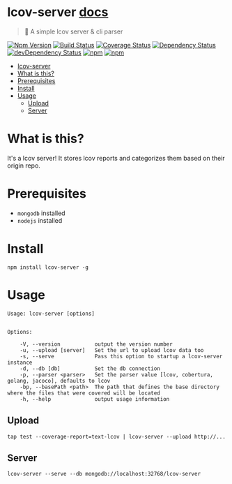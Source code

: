 # lcov-server [docs](https://www.gabrielcsapo.com/lcov-server)

> 🎯 A simple lcov server & cli parser

[![Npm Version](https://img.shields.io/npm/v/lcov-server.svg)](https://www.npmjs.com/package/lcov-server)
[![Build Status](https://travis-ci.org/gabrielcsapo/lcov-server.svg?branch=master)](https://travis-ci.org/gabrielcsapo/lcov-server)
[![Coverage Status](https://lcov-server.gabrielcsapo.com/badge/github/gabrielcsapo/lcov-server.svg)](https://lcov-server.gabrielcsapo.com/coverage/github/gabrielcsapo/lcov-server)
[![Dependency Status](https://starbuck.gabrielcsapo.com/badge/github/gabrielcsapo/lcov-server/status.svg)](https://starbuck.gabrielcsapo.com/github/gabrielcsapo/lcov-server)
[![devDependency Status](https://starbuck.gabrielcsapo.com/badge/github/gabrielcsapo/lcov-server/dev-status.svg)](https://starbuck.gabrielcsapo.com/github/gabrielcsapo/lcov-server#info=devDependencies)
[![npm](https://img.shields.io/npm/dt/lcov-server.svg)]()
[![npm](https://img.shields.io/npm/dm/lcov-server.svg)]()

<!-- TOC depthFrom:1 depthTo:6 withLinks:1 updateOnSave:1 orderedList:0 -->

- [lcov-server](#lcov-server)
- [What is this?](#what-is-this)
- [Prerequisites](#prerequisites)
- [Install](#install)
- [Usage](#usage)
	- [Upload](#upload)
	- [Server](#server)

<!-- /TOC -->

# What is this?

It's a lcov server! It stores lcov reports and categorizes them based on their origin repo.

# Prerequisites

- `mongodb` installed
- `nodejs` installed

# Install

```
npm install lcov-server -g
```

# Usage

```
Usage: lcov-server [options]


Options:

	-V, --version           output the version number
	-u, --upload [server]   Set the url to upload lcov data too
	-s, --serve             Pass this option to startup a lcov-server instance
	-d, --db [db]           Set the db connection
	-p, --parser <parser>   Set the parser value [lcov, cobertura, golang, jacoco], defaults to lcov
	-bp, --basePath <path>  The path that defines the base directory where the files that were covered will be located
	-h, --help              output usage information
```

## Upload

```
tap test --coverage-report=text-lcov | lcov-server --upload http://...
```

## Server

```
lcov-server --serve --db mongodb://localhost:32768/lcov-server
```
